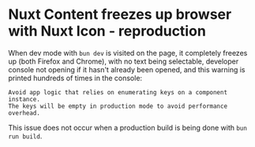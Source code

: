 # Nuxt Content freezes up browser with Nuxt Icon - reproduction

When dev mode with `bun dev` is visited on the page, it completely freezes up (both Firefox and Chrome), 
with no text being selectable, developer console not opening if it hasn't already been opened, and this warning
is printed hundreds of times in the console:
```
Avoid app logic that relies on enumerating keys on a component instance.
The keys will be empty in production mode to avoid performance overhead.
```

This issue does not occur when a production build is being done with `bun run build`.
